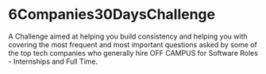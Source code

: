 # 6Companies30DaysChallenge
A Challenge aimed at helping you build consistency and helping you with covering the most frequent and most important questions asked by some of the top tech companies who generally hire OFF CAMPUS for Software Roles - Internships and Full Time.
